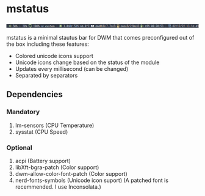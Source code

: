 # mstatus
<img src="example.png" alt="mstatus">

mstatus is a minimal stautus bar for DWM that comes preconfigured out of the box including these features:
* Colored unicode icons support
* Unicode icons change based on the status of the module
* Updates every millisecond (can be changed)
* Separated by separators

## Dependencies
### Mandatory
1. lm-sensors (CPU Temperature)
1. sysstat (CPU Speed)
### Optional
1. acpi (Battery support)
1. libXft-bgra-patch (Color support)
1. dwm-allow-color-font-patch (Color support) 
1. nerd-fonts-symbols (Unicode icon suport) (A patched font is recemmended. I use Inconsolata.)
